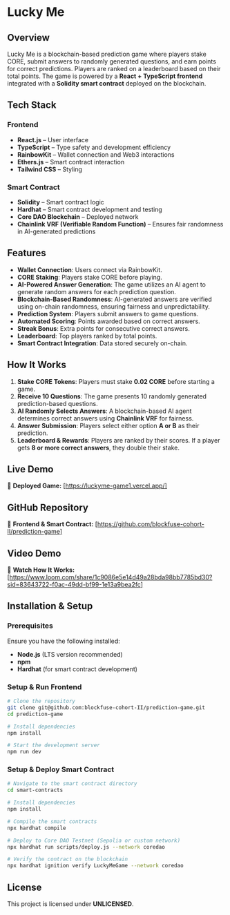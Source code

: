 # Lucky Me

## Overview
Lucky Me is a blockchain-based prediction game where players stake CORE, submit answers to randomly generated questions, and earn points for correct predictions. Players are ranked on a leaderboard based on their total points. The game is powered by a **React + TypeScript frontend** integrated with a **Solidity smart contract** deployed on the blockchain.

## Tech Stack
### Frontend
- **React.js** – User interface
- **TypeScript** – Type safety and development efficiency
- **RainbowKit** – Wallet connection and Web3 interactions
- **Ethers.js** – Smart contract interaction
- **Tailwind CSS** – Styling

### Smart Contract
- **Solidity** – Smart contract logic
- **Hardhat** – Smart contract development and testing
- **Core DAO Blockchain** – Deployed network
- **Chainlink VRF (Verifiable Random Function)** – Ensures fair randomness in AI-generated predictions

## Features
- **Wallet Connection**: Users connect via RainbowKit.
- **CORE Staking**: Players stake CORE before playing.
- **AI-Powered Answer Generation**: The game utilizes an AI agent to generate random answers for each prediction question.
- **Blockchain-Based Randomness**: AI-generated answers are verified using on-chain randomness, ensuring fairness and unpredictability.
- **Prediction System**: Players submit answers to game questions.
- **Automated Scoring**: Points awarded based on correct answers.
- **Streak Bonus**: Extra points for consecutive correct answers.
- **Leaderboard**: Top players ranked by total points.
- **Smart Contract Integration**: Data stored securely on-chain.

## How It Works
1. **Stake CORE Tokens**: Players must stake **0.02 CORE** before starting a game.
2. **Receive 10 Questions**: The game presents 10 randomly generated prediction-based questions.
3. **AI Randomly Selects Answers**: A blockchain-based AI agent determines correct answers using **Chainlink VRF** for fairness.
4. **Answer Submission**: Players select either option **A or B** as their prediction.
5. **Leaderboard & Rewards**: Players are ranked by their scores. If a player gets **8 or more correct answers**, they double their stake.

## Live Demo
🔗 **Deployed Game:** [https://luckyme-game1.vercel.app/]

## GitHub Repository
📂 **Frontend & Smart Contract:** [https://github.com/blockfuse-cohort-II/prediction-game]

## Video Demo

🎥 **Watch How It Works:** [https://www.loom.com/share/1c9086e5e14d49a28bda98bb7785bd30?sid=83643722-f0ac-49dd-bf99-1e13a9bea2fc]


## Installation & Setup
### Prerequisites
Ensure you have the following installed:
- **Node.js** (LTS version recommended)
- **npm**
- **Hardhat** (for smart contract development)

### Setup & Run Frontend
```sh
# Clone the repository
git clone git@github.com:blockfuse-cohort-II/prediction-game.git
cd prediction-game

# Install dependencies
npm install

# Start the development server
npm run dev
```

### Setup & Deploy Smart Contract
```sh
# Navigate to the smart contract directory
cd smart-contracts

# Install dependencies
npm install

# Compile the smart contracts
npx hardhat compile

# Deploy to Core DAO Testnet (Sepolia or custom network)
npx hardhat run scripts/deploy.js --network coredao

# Verify the contract on the blockchain
npx hardhat ignition verify LuckyMeGame --network coredao
```

## License
This project is licensed under **UNLICENSED**.

